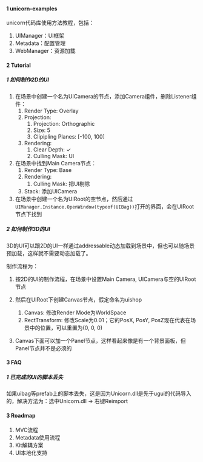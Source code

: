 #### 1 unicorn-examples



unicorn代码库使用方法教程，包括：

1. UIManager：UI框架
2. Metadata：配置管理
3. WebManager：资源加载



#### 2 Tutorial

##### 1 如何制作2D的UI

1. 在场景中创建一个名为UICamera的节点，添加Camera组件，删除Listener组件：
   1. Render Type: Overlay
   2. Projection: 
      1. Projection: Orthographic
      2. Size: 5
      3. Clipipling Planes: [-100, 100]
   3. Rendering:
      1. Clear Depth: ✓
      2. Culling Mask: UI
2. 在场景中找到Main Camera节点：
   1. Render Type: Base
   2. Rendering:
      1. Culling Mask: 把UI剔除
   3. Stack: 添加UICamera
3. 在场景中创建一个名为UIRoot的空节点，然后通过`UIManager.Instance.OpenWindow(typeof(UIBag))`打开的界面，会在UIRoot节点下找到



##### 2 如何制作3D的UI

3D的UI可以跟2D的UI一样通过addressable动态加载到场景中，但也可以随场景预加载，这样就不需要动态加载了。



制作流程为：

1. 按2D的UI的制作流程，在场景中设置Main Camera, UICamera与空的UIRoot节点
2. 然后在UIRoot下创建Canvas节点，假定命名为uishop
   1. Canvas: 修改Render Mode为WorldSpace
   2. RectTransform: 修改Scale为0.01；它的PosX, PosY, PosZ现在代表在场景中的位置，可以重置为(0, 0, 0)

3. Canvas下面可以加一个Panel节点，这样看起来像是有一个背景面板，但Panel节点并不是必须的



#### 3 FAQ

##### 1 已完成的UI的脚本丢失

如果uibag等prefab上的脚本丢失，这是因为Unicorn.dll是先于ugui的代码导入的，解决方法为：选中Unicorn.dll → 右键Reimport



#### 3 Roadmap

1. MVC流程
2. Metadata使用流程
3. Kit解耦方案
4. UI本地化支持
